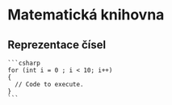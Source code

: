 # Matematická knihovna
## Reprezentace čísel 
    ```csharp
    for (int i = 0 ; i < 10; i++)
    {
      // Code to execute.
    }
    ```

